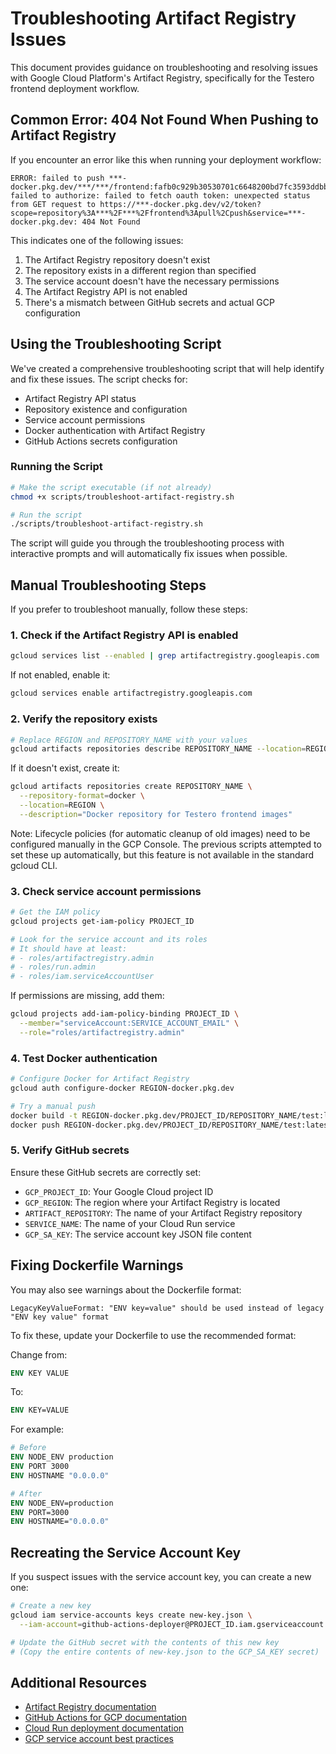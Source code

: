 # Troubleshooting Artifact Registry Issues

This document provides guidance on troubleshooting and resolving issues with Google Cloud Platform's Artifact Registry, specifically for the Testero frontend deployment workflow.

## Common Error: 404 Not Found When Pushing to Artifact Registry

If you encounter an error like this when running your deployment workflow:

```
ERROR: failed to push ***-docker.pkg.dev/***/***/frontend:fafb0c929b30530701c6648200bd7fc3593ddbba: failed to authorize: failed to fetch oauth token: unexpected status from GET request to https://***-docker.pkg.dev/v2/token?scope=repository%3A***%2F***%2Ffrontend%3Apull%2Cpush&service=***-docker.pkg.dev: 404 Not Found
```

This indicates one of the following issues:

1. The Artifact Registry repository doesn't exist
2. The repository exists in a different region than specified
3. The service account doesn't have the necessary permissions
4. The Artifact Registry API is not enabled
5. There's a mismatch between GitHub secrets and actual GCP configuration

## Using the Troubleshooting Script

We've created a comprehensive troubleshooting script that will help identify and fix these issues. The script checks for:

- Artifact Registry API status
- Repository existence and configuration
- Service account permissions
- Docker authentication with Artifact Registry
- GitHub Actions secrets configuration

### Running the Script

```bash
# Make the script executable (if not already)
chmod +x scripts/troubleshoot-artifact-registry.sh

# Run the script
./scripts/troubleshoot-artifact-registry.sh
```

The script will guide you through the troubleshooting process with interactive prompts and will automatically fix issues when possible.

## Manual Troubleshooting Steps

If you prefer to troubleshoot manually, follow these steps:

### 1. Check if the Artifact Registry API is enabled

```bash
gcloud services list --enabled | grep artifactregistry.googleapis.com
```

If not enabled, enable it:

```bash
gcloud services enable artifactregistry.googleapis.com
```

### 2. Verify the repository exists

```bash
# Replace REGION and REPOSITORY_NAME with your values
gcloud artifacts repositories describe REPOSITORY_NAME --location=REGION
```

If it doesn't exist, create it:

```bash
gcloud artifacts repositories create REPOSITORY_NAME \
  --repository-format=docker \
  --location=REGION \
  --description="Docker repository for Testero frontend images"
```

Note: Lifecycle policies (for automatic cleanup of old images) need to be configured manually in the GCP Console. The previous scripts attempted to set these up automatically, but this feature is not available in the standard gcloud CLI.

### 3. Check service account permissions

```bash
# Get the IAM policy
gcloud projects get-iam-policy PROJECT_ID

# Look for the service account and its roles
# It should have at least:
# - roles/artifactregistry.admin
# - roles/run.admin
# - roles/iam.serviceAccountUser
```

If permissions are missing, add them:

```bash
gcloud projects add-iam-policy-binding PROJECT_ID \
  --member="serviceAccount:SERVICE_ACCOUNT_EMAIL" \
  --role="roles/artifactregistry.admin"
```

### 4. Test Docker authentication

```bash
# Configure Docker for Artifact Registry
gcloud auth configure-docker REGION-docker.pkg.dev

# Try a manual push
docker build -t REGION-docker.pkg.dev/PROJECT_ID/REPOSITORY_NAME/test:latest .
docker push REGION-docker.pkg.dev/PROJECT_ID/REPOSITORY_NAME/test:latest
```

### 5. Verify GitHub secrets

Ensure these GitHub secrets are correctly set:
- `GCP_PROJECT_ID`: Your Google Cloud project ID
- `GCP_REGION`: The region where your Artifact Registry is located
- `ARTIFACT_REPOSITORY`: The name of your Artifact Registry repository
- `SERVICE_NAME`: The name of your Cloud Run service
- `GCP_SA_KEY`: The service account key JSON file content

## Fixing Dockerfile Warnings

You may also see warnings about the Dockerfile format:

```
LegacyKeyValueFormat: "ENV key=value" should be used instead of legacy "ENV key value" format
```

To fix these, update your Dockerfile to use the recommended format:

Change from:
```dockerfile
ENV KEY VALUE
```

To:
```dockerfile
ENV KEY=VALUE
```

For example:
```dockerfile
# Before
ENV NODE_ENV production
ENV PORT 3000
ENV HOSTNAME "0.0.0.0"

# After
ENV NODE_ENV=production
ENV PORT=3000
ENV HOSTNAME="0.0.0.0"
```

## Recreating the Service Account Key

If you suspect issues with the service account key, you can create a new one:

```bash
# Create a new key
gcloud iam service-accounts keys create new-key.json \
  --iam-account=github-actions-deployer@PROJECT_ID.iam.gserviceaccount.com

# Update the GitHub secret with the contents of this new key
# (Copy the entire contents of new-key.json to the GCP_SA_KEY secret)
```

## Additional Resources

- [Artifact Registry documentation](https://cloud.google.com/artifact-registry/docs)
- [GitHub Actions for GCP documentation](https://github.com/google-github-actions/auth)
- [Cloud Run deployment documentation](https://cloud.google.com/run/docs/deploying)
- [GCP service account best practices](https://cloud.google.com/iam/docs/best-practices-for-managing-service-account-keys)
